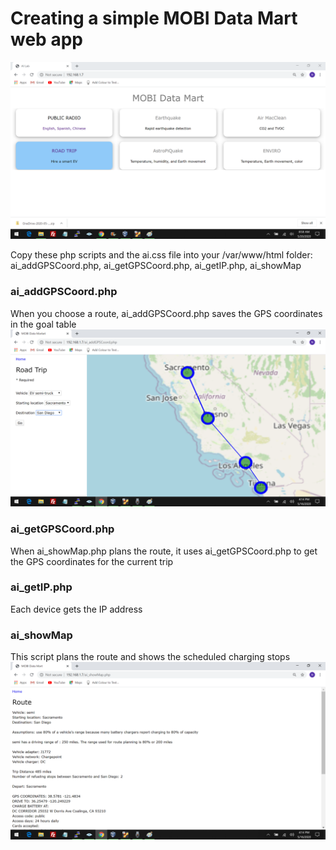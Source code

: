 <h1>Creating a simple MOBI Data Mart web app</h1>

<img src="images/MobiDataMart_v2.png">

Copy these php scripts and the ai.css file into your /var/www/html folder: ai_addGPSCoord.php, ai_getGPSCoord.php, ai_getIP.php, ai_showMap



<h3>ai_addGPSCoord.php</h3>
When you choose a route, ai_addGPSCoord.php saves the GPS coordinates in the goal table

<img src="images/An-4.png">



<h3>ai_getGPSCoord.php</h3>
When ai_showMap.php plans the route, it uses ai_getGPSCoord.php to get the GPS coordinates for the current trip


<h3>ai_getIP.php</h3>
Each device gets the IP address


<h3>ai_showMap</h3>
This script plans the route and shows the scheduled charging stops

<img src="images/Sac-SanDiego-itinerary.png">


